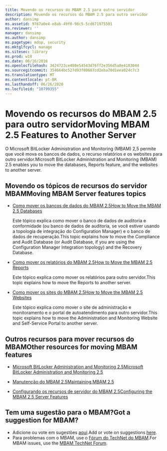 ```yaml
---
title: Movendo os recursos do MBAM 2.5 para outro servidor
description: Movendo os recursos do MBAM 2.5 para outro servidor
author: dansimp
ms.assetid: 9767a0e4-e8ab-49f0-98c5-5cd671975501
ms.reviewer: ''
manager: dansimp
ms.author: dansimp
ms.pagetype: mdop, security
ms.mktglfcycl: manage
ms.sitesec: library
ms.prod: w10
ms.date: 06/16/2016
ms.openlocfilehash: 3424723ce408e54543d76ff2e356d5a8e4103044
ms.sourcegitcommit: 354664bc527d93f80687cd2eba70d1eea024c7c3
ms.translationtype: MT
ms.contentlocale: pt-BR
ms.lasthandoff: 06/26/2020
ms.locfileid: "10799355"
---
```

# <span data-ttu-id="f1749-103">Movendo os recursos do MBAM 2.5 para outro servidor</span><span class="sxs-lookup"><span data-stu-id="f1749-103">Moving MBAM 2.5 Features to Another Server</span></span>


<span data-ttu-id="f1749-104">O Microsoft BitLocker Administration and Monitoring (MBAM) 2,5 permite que você mova os bancos de dados, o recurso relatórios e os websites para outro servidor.</span><span class="sxs-lookup"><span data-stu-id="f1749-104">Microsoft BitLocker Administration and Monitoring (MBAM) 2.5 enables you to move the databases, Reports feature, and the websites to another server.</span></span>

## <span data-ttu-id="f1749-105">Movendo os tópicos de recursos do servidor MBAM</span><span class="sxs-lookup"><span data-stu-id="f1749-105">Moving MBAM Server features topics</span></span>


-   [<span data-ttu-id="f1749-106">Como mover os bancos de dados do MBAM 2.5</span><span class="sxs-lookup"><span data-stu-id="f1749-106">How to Move the MBAM 2.5 Databases</span></span>](how-to-move-the-mbam-25-databases.md)

    <span data-ttu-id="f1749-107">Este tópico explica como mover o banco de dados de auditoria e conformidade (ou banco de dados de auditoria, se você estiver usando a topologia de integração do Configuration Manager) e o banco de dados de recuperação.</span><span class="sxs-lookup"><span data-stu-id="f1749-107">This topic explains how to move the Compliance and Audit Database (or Audit Database, if you are using the Configuration Manager Integration topology) and the Recovery Database.</span></span>

-   [<span data-ttu-id="f1749-108">Como mover os relatórios do MBAM 2.5</span><span class="sxs-lookup"><span data-stu-id="f1749-108">How to Move the MBAM 2.5 Reports</span></span>](how-to-move-the-mbam-25-reports.md)

    <span data-ttu-id="f1749-109">Este tópico explica como mover os relatórios para outro servidor.</span><span class="sxs-lookup"><span data-stu-id="f1749-109">This topic explains how to move the Reports to another server.</span></span>

-   [<span data-ttu-id="f1749-110">Como mover os sites do MBAM 2.5</span><span class="sxs-lookup"><span data-stu-id="f1749-110">How to Move the MBAM 2.5 Websites</span></span>](how-to-move-the-mbam-25-websites.md)

    <span data-ttu-id="f1749-111">Este tópico explica como mover o site de administração e monitoramento e o portal de autoatendimento para outro servidor.</span><span class="sxs-lookup"><span data-stu-id="f1749-111">This topic explains how to move the Administration and Monitoring Website and Self-Service Portal to another server.</span></span>

## <a href="" id="other-resources-for-moving-mbam-features-"></a><span data-ttu-id="f1749-112">Outros recursos para mover recursos do MBAM</span><span class="sxs-lookup"><span data-stu-id="f1749-112">Other resources for moving MBAM features</span></span>


-   [<span data-ttu-id="f1749-113">Microsoft BitLocker Administration and Monitoring 2.5</span><span class="sxs-lookup"><span data-stu-id="f1749-113">Microsoft BitLocker Administration and Monitoring 2.5</span></span>](index.md)

-   [<span data-ttu-id="f1749-114">Manutenção do MBAM 2.5</span><span class="sxs-lookup"><span data-stu-id="f1749-114">Maintaining MBAM 2.5</span></span>](maintaining-mbam-25.md)

-   [<span data-ttu-id="f1749-115">Configurando os recursos de servidor do MBAM 2.5</span><span class="sxs-lookup"><span data-stu-id="f1749-115">Configuring the MBAM 2.5 Server Features</span></span>](configuring-the-mbam-25-server-features.md)

## <span data-ttu-id="f1749-116">Tem uma sugestão para o MBAM?</span><span class="sxs-lookup"><span data-stu-id="f1749-116">Got a suggestion for MBAM?</span></span>
- <span data-ttu-id="f1749-117">Adicione ou vote em sugestões [aqui](http://mbam.uservoice.com/forums/268571-microsoft-bitlocker-administration-and-monitoring).</span><span class="sxs-lookup"><span data-stu-id="f1749-117">Add or vote on suggestions [here](http://mbam.uservoice.com/forums/268571-microsoft-bitlocker-administration-and-monitoring).</span></span> 
- <span data-ttu-id="f1749-118">Para problemas com o MBAM, use o [Fórum do TechNet do MBAM](https://social.technet.microsoft.com/Forums/home?forum=mdopmbam).</span><span class="sxs-lookup"><span data-stu-id="f1749-118">For MBAM issues, use the [MBAM TechNet Forum](https://social.technet.microsoft.com/Forums/home?forum=mdopmbam).</span></span>

 

 





